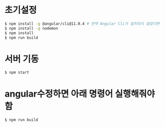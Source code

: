 # 초기설정
```bash
$ npm install -g @angular/cli@11.0.4 # 만약 Angular Cli가 설치되지 않았다면 실행
$ npm install -g nodemon
$ npm install
$ npm run build
```

# 서버 기동
```bash
$ npm start
```

# angular수정하면 아래 명령어 실행해줘야함
```bash
$ npm run build
```
